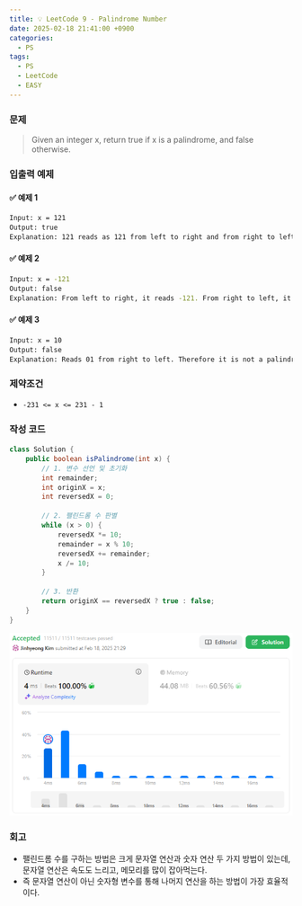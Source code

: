 ```yaml
---
title: 💡 LeetCode 9 - Palindrome Number
date: 2025-02-18 21:41:00 +0900
categories:
  - PS
tags:
  - PS
  - LeetCode
  - EASY
---
```


### 문제
> Given an integer x, return true if x is a palindrome, and false otherwise.


### 입출력 예제
#### ✅ 예제 1
```bash
Input: x = 121
Output: true
Explanation: 121 reads as 121 from left to right and from right to left.
```

#### ✅ 예제 2
```bash
Input: x = -121
Output: false
Explanation: From left to right, it reads -121. From right to left, it becomes 121-. Therefore it is not a palindrome.
```

#### ✅ 예제 3
```bash
Input: x = 10
Output: false
Explanation: Reads 01 from right to left. Therefore it is not a palindrome.
```


### 제약조건
- `-231 <= x <= 231 - 1`


### 작성 코드
```java
class Solution {
	public boolean isPalindrome(int x) {
		// 1. 변수 선언 및 초기화
		int remainder;
		int originX = x;
		int reversedX = 0;
		
		// 2. 팰린드롬 수 판별
		while (x > 0) {
			reversedX *= 10;   
			remainder = x % 10;
			reversedX += remainder;
			x /= 10;  
		}
		
		// 3. 반환
		return originX == reversedX ? true : false; 
	}
}
```
![](/assets/image/Pasted%20image%2020250527235155.png)


### 회고
- 팰린드롬 수를 구하는 방법은 크게 문자열 연산과 숫자 연산 두 가지 방법이 있는데, 문자열 연산은 속도도 느리고, 메모리를 많이 잡아먹는다.
- 즉 문자열 연산이 아닌 숫자형 변수를 통해 나머지 연산을 하는 방법이 가장 효율적이다.